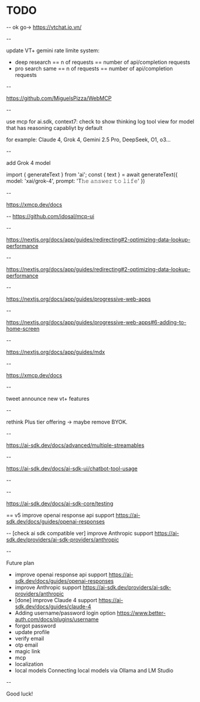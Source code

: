 # TODO

--
ok go-> https://vtchat.io.vn/

--

update VT+ gemini rate limite system:

- deep research == n of requests == number of api/completion requests
- pro search same == n of requests == number of api/completion requests

--

https://github.com/MiguelsPizza/WebMCP

--

use mcp for ai.sdk, context7: check to show thinking log tool view for model that has reasoning capabliyt by default

for example: Claude 4, Grok 4, Gemini 2.5 Pro, DeepSeek, O1, o3...

--

add Grok 4 model

import { generateText } from 'ai';
const { text } = await generateText({
model: 'xai/grok-4',
prompt: 'T𝚑𝚎 𝚊𝚗𝚜𝚠𝚎𝚛 𝚝𝚘 𝚕𝚒𝚏𝚎'
})

--

https://xmcp.dev/docs

--
https://github.com/idosal/mcp-ui

--

https://nextjs.org/docs/app/guides/redirecting#2-optimizing-data-lookup-performance

--

https://nextjs.org/docs/app/guides/redirecting#2-optimizing-data-lookup-performance

--

https://nextjs.org/docs/app/guides/progressive-web-apps

--

https://nextjs.org/docs/app/guides/progressive-web-apps#6-adding-to-home-screen

--

https://nextjs.org/docs/app/guides/mdx

--

https://xmcp.dev/docs

--

tweet announce new vt+ features

--

rethink Plus tier offering -> maybe remove BYOK.

--

https://ai-sdk.dev/docs/advanced/multiple-streamables

--

https://ai-sdk.dev/docs/ai-sdk-ui/chatbot-tool-usage

--

--

https://ai-sdk.dev/docs/ai-sdk-core/testing

==
v5 improve openai response api support
https://ai-sdk.dev/docs/guides/openai-responses

--
[check ai sdk compatible ver] improve Anthropic support
https://ai-sdk.dev/providers/ai-sdk-providers/anthropic

--

Future plan

- improve openai response api support https://ai-sdk.dev/docs/guides/openai-responses
- improve Anthropic support https://ai-sdk.dev/providers/ai-sdk-providers/anthropic
- [done] improve Claude 4 support https://ai-sdk.dev/docs/guides/claude-4
- Adding username/password login option https://www.better-auth.com/docs/plugins/username
- forgot password
- update profile
- verify email
- otp email
- magic link
- mcp
- localization
- local models Connecting local models via Ollama and LM Studio

--

Good luck!
